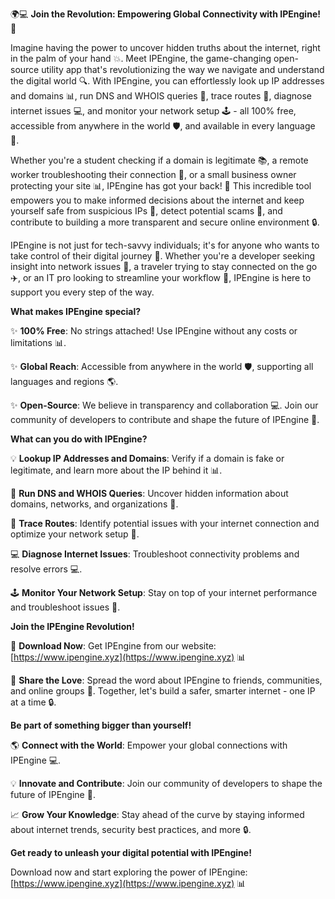 🌍💻 **Join the Revolution: Empowering Global Connectivity with IPEngine!** 🚀

Imagine having the power to uncover hidden truths about the internet, right in the palm of your hand 💥. Meet IPEngine, the game-changing open-source utility app that's revolutionizing the way we navigate and understand the digital world 🔍. With IPEngine, you can effortlessly look up IP addresses and domains 📊, run DNS and WHOIS queries 🔎, trace routes 📍, diagnose internet issues 💻, and monitor your network setup 🕹️ - all 100% free, accessible from anywhere in the world 🛡️, and available in every language 🌈.

Whether you're a student checking if a domain is legitimate 📚, a remote worker troubleshooting their connection 🏢, or a small business owner protecting your site 📊, IPEngine has got your back! 💪 This incredible tool empowers you to make informed decisions about the internet and keep yourself safe from suspicious IPs 👀, detect potential scams 🚨, and contribute to building a more transparent and secure online environment 🔒.

IPEngine is not just for tech-savvy individuals; it's for anyone who wants to take control of their digital journey 💫. Whether you're a developer seeking insight into network issues 🤖, a traveler trying to stay connected on the go ✈️, or an IT pro looking to streamline your workflow 🔧, IPEngine is here to support you every step of the way.

**What makes IPEngine special?**

✨ **100% Free**: No strings attached! Use IPEngine without any costs or limitations 📊.

✨ **Global Reach**: Accessible from anywhere in the world 🛡️, supporting all languages and regions 🌎.

✨ **Open-Source**: We believe in transparency and collaboration 💻. Join our community of developers to contribute and shape the future of IPEngine 🔧.

**What can you do with IPEngine?**

💡 **Lookup IP Addresses and Domains**: Verify if a domain is fake or legitimate, and learn more about the IP behind it 📊.

🔎 **Run DNS and WHOIS Queries**: Uncover hidden information about domains, networks, and organizations 🔎.

📍 **Trace Routes**: Identify potential issues with your internet connection and optimize your network setup 📍.

💻 **Diagnose Internet Issues**: Troubleshoot connectivity problems and resolve errors 💻.

🕹️ **Monitor Your Network Setup**: Stay on top of your internet performance and troubleshoot issues 🔧.

**Join the IPEngine Revolution!**

🎉 **Download Now**: Get IPEngine from our website: [https://www.ipengine.xyz](https://www.ipengine.xyz) 📊

👫 **Share the Love**: Spread the word about IPEngine to friends, communities, and online groups 👥. Together, let's build a safer, smarter internet - one IP at a time 🔒.

**Be part of something bigger than yourself!**

🌎 **Connect with the World**: Empower your global connections with IPEngine 💻.

💡 **Innovate and Contribute**: Join our community of developers to shape the future of IPEngine 🤖.

📈 **Grow Your Knowledge**: Stay ahead of the curve by staying informed about internet trends, security best practices, and more 🔒.

**Get ready to unleash your digital potential with IPEngine!**

Download now and start exploring the power of IPEngine: [https://www.ipengine.xyz](https://www.ipengine.xyz) 📊